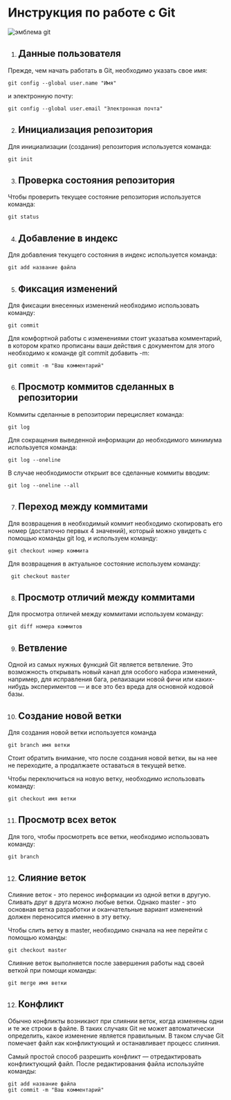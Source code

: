 # **Инструкция по работе с Git**

![эмблема git](Git.png)

1. ## Данные пользователя

Прежде, чем начать работать в Git, необходимо указать свое имя:

    git config --global user.name "Имя"

и электронную почту:

    git config --global user.email "Электронная почта"

2. ## Инициализация репозитория

Для инициализации (создания) репозитория используется команда:

    git init

3. ## Проверка состояния репозитория

Чтобы проверить текущее состояние репозитория используется команда: 

    git status

4. ## Добавление в индекс

Для добавления текущего состояния в индекс используется команда:

    git add название файла

5. ## Фиксация изменений

Для фиксации внесенных изменений необходимо использовать команду:

    git commit

Для комфортной работы с изменениями стоит указатьва комментарий, в котором кратко прописаны ваши действия с документом для этого необходимо к команде git commit добавить -m:

    git commit -m "Ваш комментарий"
    
6. ## Просмотр коммитов сделанных в репозитории

Коммиты сделанные в репозитории перецисляет команда:

    git log

Для сокращения выведенной информации до необходимого минимума используется команда:

    git log --oneline

В случае необходимости открыит все сделанные коммиты вводим:

    git log --oneline --all

7. ## Переход между коммитами

Для возвращения в необходимый коммит необходимо скопировать его номер (достаточно первых 4 значений), который можно увидеть с помощью команды git log, и используем команду:

    git checkout номер коммита

Для возвращения в актуальное состояние используем команду:

     git checkout master

8. ## Просмотр отличий между коммитами

Для просмотра отличей между коммитами используем команду:

    git diff номера коммитов

9. ## Ветвление

Одной из самых нужных функций Git является ветвление. Это возможность открывать новый канал для особого набора изменений, например, для исправления бага, релаизации новой фичи или каких-нибудь экспериментов — и все это без вреда для основной кодовой базы.

10. ## Создание новой ветки

Для создания новой ветки используется команда

    git branch имя ветки

Стоит обратить внимание, что после создания новой ветки, вы на нее не переходите, а продалжаете оставаться в текущей ветке.

Чтобы переключиться на новую ветку, необходимо использовать команду:

    git checkout имя ветки

11. ## Просмотр всех веток

Для того, чтобы просмотреть все ветки, необходимо использовать команду:

    git branch

12. ## Слияние веток

Слияние веток - это перенос информации из одной ветки в другую. Сливать друг в друга можно любые ветки. Однако master - это основная ветка разработки и оканчательные вариант изменений должен переносится именно в эту ветку. 

Чтобы слить ветку в master, необходимо сначала на нее перейти с помощью команды:

    git checkout master
    
Слияние веток выполняется после завершения работы над своей веткой при помощи команды:

    git merge имя ветки


12. ## Конфликт

Обычно конфликты возникают при слиянии веток, когда изменены одни и те же строки в файле. В таких случаях Git не может автоматически определить, какое изменение является правильным. В таком случае Git помечает файл как конфликтующий и останавливает процесс слияния.

Самый простой способ разрешить конфликт — отредактировать конфликтующий файл. После редактирования файла используйте команды:

    git add название файла
    git commit -m "Ваш комментарий"

    


